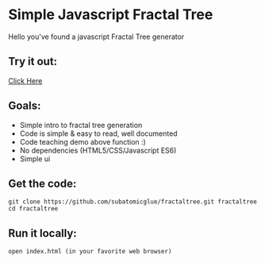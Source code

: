 # Simple Javascript Fractal Tree

Hello you've found a javascript Fractal Tree generator

## Try it out:

[Click Here](http://htmlpreview.github.io/?https://raw.githubusercontent.com/subatomicglue/fractaltree/master/index.html)

## Goals:
 - Simple intro to fractal tree generation
 - Code is simple & easy to read, well documented
 - Code teaching demo above function :)
 - No dependencies (HTML5/CSS/Javascript ES6)
 - Simple ui

## Get the code:
```
git clone https://github.com/subatomicglue/fractaltree.git fractaltree
cd fractaltree
```

## Run it locally:
```
open index.html (in your favorite web browser)
```



